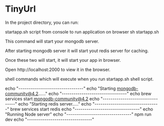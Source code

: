 # TinyUrl

In the project directory, you can run:

startapp.sh script from console to run application on browser 
sh startapp.sh

This command will start your mongodb server.

After starting mongodb server it will start yout redis server for caching.

Once these two will start, it will start your app in browser.

Open http://localhost:2000 to view it in the browser.

shell commands which will execute when you run startapp.sh shell script.

echo "---------------------------------"
echo "Starting mongodb-community@4.2......"
echo "---------------------------------"
echo brew services start mongodb-community@4.2
echo "---------------------------------"
echo "Starting redis server....."
echo "---------------------------------"
brew services start redis
echo "---------------------------------"
echo "Running Node server"
echo "---------------------------------"
npm run dev
echo "---------------------------------"

